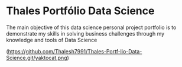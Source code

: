 # Thales Portfólio Data Science
The main objective of this data science personal project portfolio is to demonstrate my skills in solving business challenges through my knowledge and tools of Data Science


(https://github.com/Thalesh7991/Thales-Portf-lio-Data-Science.git/yaktocat.png)
